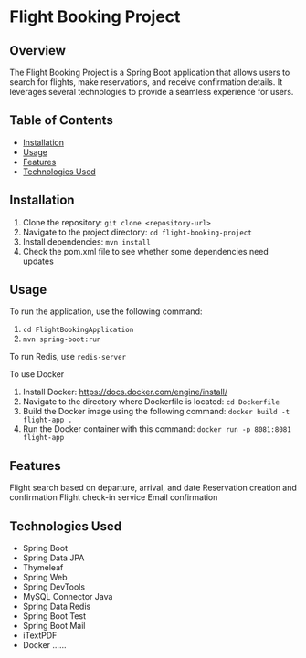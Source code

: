 # Flight Booking Project

## Overview

The Flight Booking Project is a Spring Boot application that allows users to search for flights, make reservations, and receive confirmation details. It leverages several technologies to provide a seamless experience for users.

## Table of Contents

- [Installation](#installation)
- [Usage](#usage)
- [Features](#features)
- [Technologies Used](#technologies-used)


## Installation

1. Clone the repository: `git clone <repository-url>`
2. Navigate to the project directory: `cd flight-booking-project`
3. Install dependencies: `mvn install`
4. Check the pom.xml file to see whether some dependencies need updates

## Usage

To run the application, use the following command:
1. `cd FlightBookingApplication`
2. `mvn spring-boot:run`

To run Redis, use `redis-server`

To use Docker
1. Install Docker: https://docs.docker.com/engine/install/
2. Navigate to the directory where Dockerfile is located: `cd Dockerfile`
3. Build the Docker image using the following command:  `docker build -t flight-app .`
4. Run the Docker container with this command: `docker run -p 8081:8081 flight-app`

 
##  Features
Flight search based on departure, arrival, and date
Reservation creation and confirmation
Flight check-in service
Email confirmation
 
## Technologies Used
- Spring Boot
- Spring Data JPA
- Thymeleaf
- Spring Web
- Spring DevTools
- MySQL Connector Java
- Spring Data Redis
- Spring Boot Test
- Spring Boot Mail
- iTextPDF
- Docker
......
